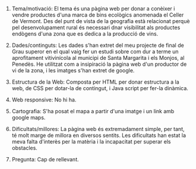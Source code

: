 1. Tema/motivació:
El tema és una pàgina web per donar a conèixer i vendre productes d'una marca de bins ecològics anomenada el Celler de Vermont. Des del punt de vista de la geografia està relacionat perquè pel desenvolupament rural és necessari dnar visibilitat als productes endògens d'una zona que es dedica a la producció de vins.

2. Dades/continguts:
Les dades s'han extret del meu projecte de final de Grau superor en el qual vaig fer un estudi sobre com dur a terme un aprofitament vitivinícola al municipi de Santa Margarita i els Monjos, al Penedès. He utilitzat com a insipiració la pàgina web d'un productor de vi de la zona, i les imatges s'han extret de google.

3. Estructura de la Web:
Composta per HTML per donar estructura a la web, de CSS per dotar-la de contingut, i  Java script per fer-la dinàmica.

4. Web responsive:
No hi ha.

5. Cartografia:
S'ha posat el mapa a partir d'una imatge i un link amb google maps.

6. Dificultats/millores:
La pàgina web és extremadament simple, per tant, té molt marge de millora en diversos sentits. Les dificultats han estat la meva falta d'interès per la matèria i la incapacitat per superar els obstacles.

7. Pregunta:
Cap de rellevant.

